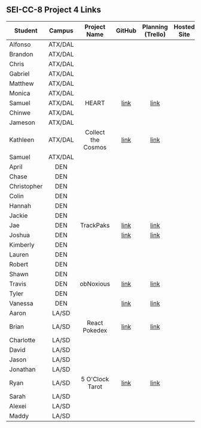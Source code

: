 ## SEI-CC-8 Project 4 Links 

| Student | Campus | Project Name | GitHub | Planning (Trello) | Hosted Site |
|---|:---:|:---:|:---:|:---:|:---:|
| Alfonso | ATX/DAL |  |  |  |  |
| Brandon | ATX/DAL |  |  |  |  |
| Chris | ATX/DAL |  |  |  |  |
| Gabriel | ATX/DAL |  |  |  |  |
| Matthew | ATX/DAL |  |  |  |  |
| Monica | ATX/DAL |  |  |  |  |
| Samuel | ATX/DAL | HEART | [link](https://github.com/samueltrahan/HEART) | [link](https://trello.com/b/QTAU6jJh/heart) |  |
| Chinwe | ATX/DAL |  |  |  |  |
| Jameson | ATX/DAL |  |  |  |  |
| Kathleen | ATX/DAL | Collect the Cosmos | [link](https://github.com/kstick9210/collect-the-cosmos) | [link](https://trello.com/b/k8mpHRKw/project-4-collect-the-cosmos) |  |
| Samuel | ATX/DAL |  |  |  |  |
| April | DEN |  |  |  |  |
| Chase | DEN |  |  |  |  |
| Christopher | DEN |  |  |  |  |
| Colin | DEN |  |  |  |  |
| Hannah | DEN |  |  |  |  |
| Jackie | DEN |  |  |  |  |
| Jae | DEN | TrackPaks | [link](https://github.com/jsohnfile/trackpaks) | [link](https://trello.com/b/9O5gzn1i/trakpaks) |  |
| Joshua | DEN |  | [link](https://github.com/jfernnn/capstone) | [link](https://trello.com/b/QjYwO3de/capstone) |  |
| Kimberly | DEN |  |  |  |  |
| Lauren | DEN |  |  |  |  |
| Robert | DEN |  |  |  |  |
| Shawn | DEN |  |  |  |  |
| Travis | DEN | obNoxious | [link](https://github.com/TCashion/obNoxious) | [link](https://trello.com/b/EBQZcdN6/obnoxious) |  |
| Tyler | DEN |  |  |  |  |
| Vanessa | DEN |  | [link](https://github.com/vanessalarsen33/project-four) | [link](https://trello.com/b/xx7Wfpvd/spa-app) |  |
| Aaron | LA/SD |  |  |  |  |
| Brian | LA/SD | React Pokedex | [link](https://github.com/irritas/react-pokedex) | [link](https://trello.com/b/fAYGJQj4/react-pokedex) |  |
| Charlotte | LA/SD |  |  |  |  |
| David | LA/SD |  |  |  |  |
| Jason | LA/SD |  |  |  |  |
| Jonathan | LA/SD |  |  |  |  |
| Ryan | LA/SD | 5 O'Clock Tarot | [link](https://github.com/NaryxHaxns/5-o-clock-tarot) | [link](https://trello.com/b/VAr5oeHi/5-oclock-tarot) |  |
| Sarah | LA/SD |  |  |  |  |
| Alexei | LA/SD |  |  |  |  |
| Maddy | LA/SD |  |  |  |  |
